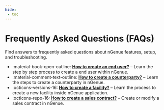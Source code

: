 ```yaml
---
hide:
 - toc
---
```


# Frequently Asked Questions (FAQs)


Find answers to frequently asked questions about nGenue features, setup, and troubleshooting.

<div class="grid cards" markdown>

- :material-book-open-outline: __[How to create an end user?](../user_management/end_users/create_end_user.md)__ – Learn the step by step process to create a end user within nGenue.
- :material-comment-text-outline: __[How to create a counterparty?](../user_management/counterparty/create_counterparty.md)__ – Learn the steps to create a counterparty in nGenue.
- :octicons-versions-16: __[How to create a facility?](../user_management/end_users/create_end_user.md#create-a-facility)__ – Learn the process to create a new facility inside nGenue application.
- :octicons-repo-16: __[How to create a sales contract?](../user_management/end_users/create_end_user.md#create-a-sales-contract)__ – Create or modify a sales contract in nGenue.

</div>